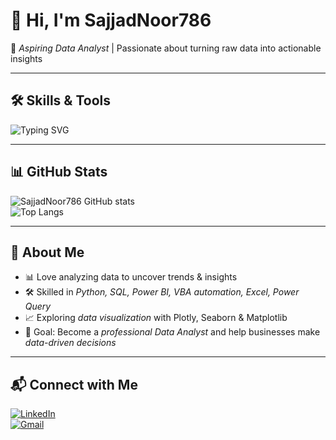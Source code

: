# 👋 Hi, I'm SajjadNoor786
🚀 *Aspiring Data Analyst* | Passionate about turning raw data into actionable insights  

---

## 🛠 Skills & Tools  

![Typing SVG](https://readme-typing-svg.herokuapp.com?color=00F700&size=24&center=true&vCenter=true&width=500&lines=Skilled+in+Python;Skilled+in+NumPy;Skilled+in+Pandas;Skilled+in+Matplotlib;Skilled+in+Seaborn;Skilled+in+Plotly;Skilled+in+SQL;Skilled+in+Excel;Skilled+in+Power+Query;Skilled+in+Power+BI;Skilled+in+VBA;Fast+Learner)

---

## 📊 GitHub Stats  

![SajjadNoor786 GitHub stats](https://github-readme-stats.vercel.app/api?username=sajjadali&show_icons=true&theme=tokyonight)  
![Top Langs](https://github-readme-stats.vercel.app/api/top-langs/?username=sajjadali&layout=compact&theme=tokyonight)  


---

## 🌟 About Me  
- 📊 Love analyzing data to uncover trends & insights  
- 🛠 Skilled in *Python, SQL, Power BI, VBA automation, Excel, Power Query*  
- 📈 Exploring *data visualization* with Plotly, Seaborn & Matplotlib  
- 🎯 Goal: Become a *professional Data Analyst* and help businesses make *data-driven decisions*  

---

## 📬 Connect with Me  

[![LinkedIn](https://img.shields.io/badge/LinkedIn-0A66C2?style=for-the-badge&logo=linkedin&logoColor=white)](https://www.linkedin.com/in/sajjad-noor-1b9646372)  
[![Gmail](https://img.shields.io/badge/Email-D14836?style=for-the-badge&logo=gmail&logoColor=white)](mailto:hiresajjadnoor786@gmail.com)
